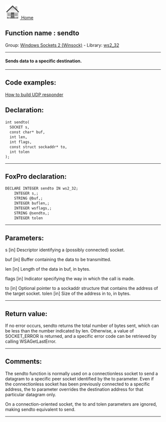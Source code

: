[<img src="../../images/home.png"> Home ](https://github.com/VFPX/Win32API)  

## Function name : sendto
Group: [Windows Sockets 2 (Winsock)](../../functions_group.md#Windows_Sockets_2_(Winsock))  -  Library: [ws2_32](../../Libraries.md#ws2_32)  
***  


#### Sends data to a specific destination.
***  


## Code examples:
[How to build UDP responder](../../samples/sample_052.md)  

## Declaration:
```foxpro  
int sendto(
  SOCKET s,
  const char* buf,
  int len,
  int flags,
  const struct sockaddr* to,
  int tolen
);  
```  
***  


## FoxPro declaration:
```foxpro  
DECLARE INTEGER sendto IN ws2_32;
	INTEGER s,;
	STRING @buf,;
	INTEGER buflen,;
	INTEGER wsflags,;
	STRING @sendto,;
	INTEGER tolen  
```  
***  


## Parameters:
s 
[in] Descriptor identifying a (possibly connected) socket. 

buf 
[in] Buffer containing the data to be transmitted. 

len 
[in] Length of the data in buf, in bytes. 

flags 
[in] Indicator specifying the way in which the call is made. 

to 
[in] Optional pointer to a sockaddr structure that contains the address of the target socket. 
tolen 
[in] Size of the address in to, in bytes.   
***  


## Return value:
If no error occurs, sendto returns the total number of bytes sent, which can be less than the number indicated by len. Otherwise, a value of SOCKET_ERROR is returned, and a specific error code can be retrieved by calling WSAGetLastError.  
***  


## Comments:
The sendto function is normally used on a connectionless socket to send a datagram to a specific peer socket identified by the to parameter. Even if the connectionless socket has been previously connected to a specific address, the to parameter overrides the destination address for that particular datagram only.   
  
On a connection-oriented socket, the to and tolen parameters are ignored, making sendto equivalent to send.  
  
***  

